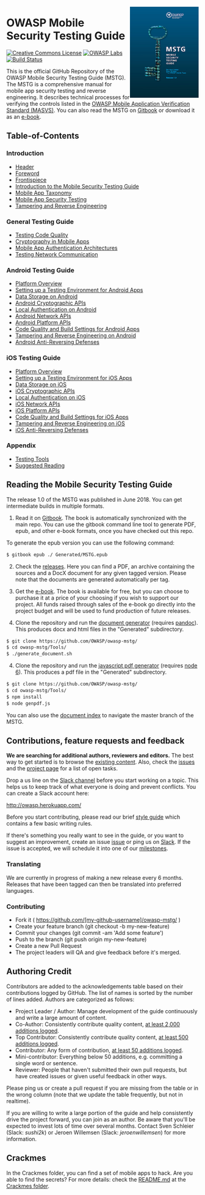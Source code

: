 <a href="https://leanpub.com/mobile-security-testing-guide"><img width=180px align="right" style="float: right;" src="Document/Images/mstg-cover-release-small.jpg"></a>


# OWASP Mobile Security Testing Guide
[![Creative Commons License](https://i.creativecommons.org/l/by-sa/3.0/88x31.png)](http://creativecommons.org/licenses/by-sa/3.0/ "CC-by-SA 3")
[![OWASP Labs](https://img.shields.io/badge/owasp-incubator%20project-f7b73c.svg)](https://www.owasp.org/index.php/Category:OWASP_Project#tab=Project_Inventory)
[![Build Status](https://travis-ci.com/OWASP/owasp-mstg.svg?branch=master)](https://travis-ci.com/OWASP/owasp-mstg)


This is the official GitHub Repository of the OWASP Mobile Security Testing Guide (MSTG). The MSTG is a comprehensive manual for mobile app security testing and reverse engineering. It describes technical processes for verifying the controls listed in the [OWASP Mobile Application Verification Standard (MASVS)](https://github.com/OWASP/owasp-masvs "MASVS"). You can also read the MSTG on [Gitbook](https://sushi2k.gitbooks.io/the-owasp-mobile-security-testing-guide/content/ "Gitbook") or download it as an [e-book](https://leanpub.com/mobile-security-testing-guide-preview "e-book").

## Table-of-Contents

### Introduction

- [Header](Document/0x00-Header.md)
- [Foreword](Document/Foreword.md)
- [Frontispiece](Document/0x02-Frontispiece.md)
- [Introduction to the Mobile Security Testing Guide](Document/0x03-Overview.md)
- [Mobile App Taxonomy](Document/0x04a-Mobile-App-Taxonomy.md)
- [Mobile App Security Testing](Document/0x04b-Mobile-App-Security-Testing.md)
- [Tampering and Reverse Engineering](Document/0x04c-Tampering-and-Reverse-Engineering.md)

### General Testing Guide

- [Testing Code Quality](Document/0x04h-Testing-Code-Quality.md)
- [Cryptography in Mobile Apps](Document/0x04g-Testing-Cryptography.md)
- [Mobile App Authentication Architectures](Document/0x04e-Testing-Authentication-and-Session-Management.md)
- [Testing Network Communication](Document/0x04f-Testing-Network-Communication.md)

### Android Testing Guide

- [Platform Overview](Document/0x05a-Platform-Overview.md)
- [Setting up a Testing Environment for Android Apps](Document/0x05b-Basic-Security_Testing.md)
- [Data Storage on Android](Document/0x05d-Testing-Data-Storage.md)
- [Android Cryptographic APIs](Document/0x05e-Testing-Cryptography.md)
- [Local Authentication on Android](Document/0x05f-Testing-Local-Authentication.md)
- [Android Network APIs](Document/0x05g-Testing-Network-Communication.md)
- [Android Platform APIs](Document/0x05h-Testing-Platform-Interaction.md)
- [Code Quality and Build Settings for Android Apps](Document/0x05i-Testing-Code-Quality-and-Build-Settings.md)
- [Tampering and Reverse Engineering on Android](Document/0x05c-Reverse-Engineering-and-Tampering.md)
- [Android Anti-Reversing Defenses](Document/0x05j-Testing-Resiliency-Against-Reverse-Engineering.md)

### iOS Testing Guide

- [Platform Overview](Document/0x06a-Platform-Overview.md)
- [Setting up a Testing Environment for iOS Apps](Document/0x06b-Basic-Security-Testing.md)
- [Data Storage on iOS](Document/0x06d-Testing-Data-Storage.md)
- [iOS Cryptographic APIs](Document/0x06e-Testing-Cryptography.md)
- [Local Authentication on iOS](Document/0x06f-Testing-Local-Authentication.md)
- [iOS Network APIs](Document/0x06g-Testing-Network-Communication.md)
- [iOS Platform APIs](Document/0x06h-Testing-Platform-Interaction.md)
- [Code Quality and Build Settings for iOS Apps](Document/0x06i-Testing-Code-Quality-and-Build-Settings.md)
- [Tampering and Reverse Engineering on iOS](Document/0x06c-Reverse-Engineering-and-Tampering.md)
- [iOS Anti-Reversing Defenses](Document/0x06j-Testing-Resiliency-Against-Reverse-Engineering.md)

### Appendix

- [Testing Tools](Document/0x08-Testing-Tools.md)
- [Suggested Reading](Document/0x09-Suggested-Reading.md)

## Reading the Mobile Security Testing Guide

The release 1.0 of the MSTG was published in June 2018. You can get intermediate builds in multiple formats.

1. Read it on [Gitbook](https://mobile-security.gitbook.io/mobile-security-testing-guide/ "Gitbook"). The book is automatically synchronized with the main repo. You can use the gitbook command line tool to generate PDF, epub, and other e-book formats, once you have checked out this repo.

To generate the epub version you can use the following command:

```bash
$ gitbook epub ./ Generated/MSTG.epub
```

2. Check the [releases](https://github.com/OWASP/owasp-mstg/releases "releases"). Here you can find a PDF, an archive containing the sources and a DocX document for any given tagged version. Please note that the documents are generated automatically per tag.

3. Get the [e-book](https://leanpub.com/mobile-security-testing-guide-preview "e-book"). The book is available for free, but you can choose to purchase it at a price of your choosing if you wish to support our project. All funds raised through sales of the e-book go directly into the project budget and will be used to fund production of future releases.


3. Clone the repository and run the [document generator](https://github.com/OWASP/owasp-mstg/blob/master/Tools/generate_document.sh "generator") (requires [pandoc](http://pandoc.org "Pandoc")). This produces docx and html files in the "Generated" subdirectory.

```bash
$ git clone https://github.com/OWASP/owasp-mstg/
$ cd owasp-mstg/Tools/
$ ./generate_document.sh
```

4. Clone the repository and run the [javascript pdf generator](https://github.com/OWASP/owasp-mstg/blob/master/Tools/genpdf.js "javascript docgenerator") (requires [node 6](http://nodejs.org "node 6")). This produces a pdf file in the "Generated" subdirectory.

```bash
$ git clone https://github.com/OWASP/owasp-mstg/
$ cd owasp-mstg/Tools/
$ npm install
$ node genpdf.js
```

You can also use the [document index](https://rawgit.com/OWASP/owasp-mstg/master/Generated/OWASP-MSTG-Table-of-Contents.html "TOC") to navigate the master branch of the MSTG.

## Contributions, feature requests and feedback

**We are searching for additional authors, reviewers and editors.** The best way to get started is to browse the [existing content](https://mobile-security.gitbook.io/mobile-security-testing-guide/). Also, check the [issues](https://github.com/OWASP/owasp-mstg/issues) and the [project page](https://github.com/OWASP/owasp-mstg/projects/2) for a list of open tasks.

Drop a us line on the [Slack channel](https://owasp.slack.com/messages/project-mobile_omtg/details/) before you start working on a topic. This helps us to keep track of what everyone is doing and prevent conflicts. You can create a Slack account here:

http://owasp.herokuapp.com/

Before you start contributing, please read our brief [style guide](https://github.com/OWASP/owasp-mstg/blob/master/style_guide.md) which contains a few basic writing rules.

If there's something you really want to see in the guide, or you want to suggest an improvement, create an issue [issue](https://github.com/OWASP/owasp-mstg/issues) or ping us on [Slack](https://owasp.slack.com/messages/project-mobile_omtg/details/).
If the issue is accepted, we will schedule it into one of our [milestones](https://github.com/OWASP/owasp-mstg/milestones).

### Translating
We are currently in progress of making a new release every 6 months. Releases that have been tagged can then be translated into preferred languages.


### Contributing

- Fork it ( https://github.com/[my-github-username]/owasp-mstg/ )
- Create your feature branch (git checkout -b my-new-feature)
- Commit your changes (git commit -am 'Add some feature')
- Push to the branch (git push origin my-new-feature)
- Create a new Pull Request
- The project leaders will QA and give feedback before it's merged.

## Authoring Credit

Contributors are added to the acknowledgements table based on their contributions logged by GitHub. The list of names is sorted by the number of lines added. Authors are categorized as follows:

- Project Leader / Author: Manage development of the guide continuously and write a large amount of content.
- Co-Author: Consistently contribute quality content, [at least 2,000 additions logged](https://github.com/OWASP/owasp-mstg/graphs/contributors).
- Top Contributor: Consistently contribute quality content, [at least 500 additions logged](https://github.com/OWASP/owasp-mstg/graphs/contributors).
- Contributor: Any form of contribution, [at least 50 additions logged](https://github.com/OWASP/owasp-mstg/graphs/contributors).
- Mini-contributor: Everything below 50 additions, e.g. committing a single word or sentence.
- Reviewer: People that haven't submitted their own pull requests, but have created issues or given useful feedback in other ways.

Please ping us or create a pull request if you are missing from the table or in the wrong column (note that we update the table frequently, but not in realtime).

If you are willing to write a large portion of the guide and help consistently drive the project forward, you can join as an author. Be aware that you'll be expected to invest lots of time over several months. Contact Sven Schleier (Slack: *sushi2k*) or Jeroen Willemsen (Slack: *jeroenwillemsen*) for more information.

## Crackmes
In the Crackmes folder, you can find a set of mobile apps to hack. Are you able to find the secrets? For more details: check the [README.md](https://github.com/OWASP/owasp-mstg/blob/master/Crackmes/README.md) at the [Crackmes folder](https://github.com/OWASP/owasp-mstg/blob/master/Crackmes).
